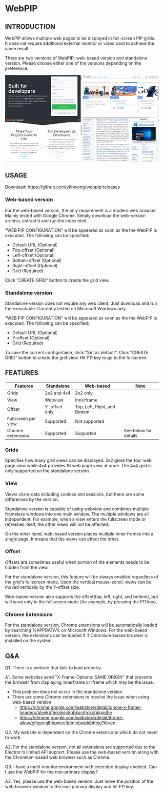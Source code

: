 # WebPIP

## INTRODUCTION
WebPIP allows multiple web pages to be displayed in full-screen PIP grids. It does not require additional external monitor or video card to achieve the same result.

There are two versions of WebPIP; web-based version and standalone version. Please choose either one of the versions depending on the preference.

![WebPIP 2x2 grid](https://raw.githubusercontent.com/ykhwong/webpip/master/resources/2x2_grid_example.png)

## USAGE
Download: https://github.com/ykhwong/webpip/releases

### Web-based version
For the web-based version, the only requirement is a modern web browser. Mainly tested with Google Chrome.
Simply download the web-version archive, extract it and run the index.html.

"WEB PIP CONFIGURATION" will be appeared as soon as the the WebPIP is executed.
The following can be specified:
* Default URL (Optional)
* Top-offset (Optional)
* Left-offset (Optional)
* Bottom-offset (Optional)
* Right-offset (Optional)
* Grid (Required)

Click "CREATE GRID" button to create the grid view.

### Standalone version
Standalone version does not require any web client.
Just download and run the executable. Currently tested on Microsoft Windows only.

"WEB PIP CONFIGURATION" will be appeared as soon as the the WebPIP is executed.
The following can be specified:
* Default URL (Optional)
* Y-offset (Optional)
* Grid (Required)

To save the current configurtaion, click "Set as default".
Click "CREATE GRID" button to create the grid view. Hit F11 key to go to the fullscreen.

## FEATURES

| Features | Standalone | Web-based | Note |
| ------------- | ------------- | ------------- | ------------- |
| Grids | 2x2 and 4x4 | 2x2 only |  |
| View | Webview | Innerframe |  |
| Offset | Y-offset only | Top, Left, Right, and Bottom | |
| Fullscreen per view | Supported | Not supported | |
| Chomre extensions | Supported | Supported | See below for details |

### Grids

Specifies how many grid views can be displayed. 2x2 gives the four web page view while 4x4 provides 16 web page view at once. The 4x4 grid is only supported on the standalone version.

### View

Views share data including cookies and sessions, but there are some differences by the version.

Standalone version is capable of using webview and combines multiple frameless windows into one main window. The multiple windows are all independent. For example, when a view enters the fullscreen mode or refreshes itself, the other views will not be affected.

On the other hand, web-based version places multiple inner frames into a single page. It means that the views can affect the other.

### Offset

Offsets are sometimes useful when portion of the elements needs to be hidden from the view.

For the standalone version, this feature will be always enabled regardless of the grid's fullscreen mode. Upon the vertical mouse-scroll, views can be moved vertically by the Y-offset size.

Web-based version also supports the offset(top, left, right, and bottom), but will work only in the fullscreen mode (for example, by pressing the F11 key).

### Chrome Extensions
For the standalone version, Chrome extensions will be automatically loaded by searching %APPDATA% on Microsoft Windows. For the web-baesd version, the extensions can be loaded if if Chromium-based browser is installed on the system.

## Q&A
Q1. There is a website that fails to load properly.

A1. Some websites send "X-Frame-Options: SAME ORIGIN" that prevents the browser from displaying innerframe or iframe which may be the issue.

* This problem does not occur in the standalone version.
* There are some Chrome extensions to resolve the issue when using web-based version.
  * https://chrome.google.com/webstore/detail/ignore-x-frame-headers/gleekbfjekiniecknbkamfmkohkpodhe
  * https://chrome.google.com/webstore/detail/iframe-allow/gifgpciglhhpmeefjdmlpboipkibhbjg?hl=en

Q2. My website is dependent on the Chrome extensions which do not seem to work.

A2. For the standalone version, not all extensions are supported due to the Electron's limited API support. Please use the web-based version along with the Chromium-based web browser such as Chrome.

Q3. I have a multi-monitor environment with extended display enabled. Can I use the WebPIP for the non-primary display?

A3. Yes, please use the web-based version. Just move the position of the web browser window to the non-primary display and hit F11 key.
